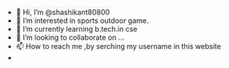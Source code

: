 - 👋 Hi, I’m @shashikant80800
- 👀 I’m interested in sports outdoor game.
- 🌱 I’m currently learning b.tech.in cse
- 💞️ I’m looking to collaborate on ...
- 📫 How to reach me ,by serching my username in this website
- 

<!---
shashikant80800/shashikant80800 is a ✨ special ✨ repository because its `README.md` (this file) appears on your GitHub profile.
You can click the Preview link to take a look at your changes.
--->
